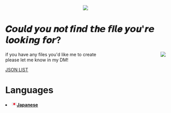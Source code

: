<body>
  <div align="center">
    <img src="https://c.tenor.com/tEbjIWKMCYoAAAAC/tenor.gif">
  </div>
  <h1>𝑪𝙤𝒖𝙡𝒅 𝒚𝙤𝒖 𝒏𝙤𝒕 𝒇𝙞𝒏𝙙 𝙩𝒉𝙚 𝙛𝒊𝙡𝒆 𝒚𝙤𝒖'𝒓𝙚 𝙡𝒐𝙤𝒌𝙞𝒏𝙜 𝙛𝒐𝙧?</h1>
  <a href="https://discord.com/users/571723571983024140">
    <img src="https://lanyard.kyrie25.me/api/571723571983024140?waveColor=8B8BFA&waveSpotifyColor=B48EF7&gradient=7E37F9-B48EF7-E568C4&imgStyle=square" align="right"/>
  </a>
  <p>if you have any files you'd like me to create<br>please let me know in my DM!</p>
  <a href="https://github.com/Minato0211/minato-jsons/blob/main/JSON-LIST.md">JSON LIST</a>
  <h1>Languages</h1>
  <li>
    <a href="README-JP.md"><b><img src="https://github.com/twitter/twemoji/blob/master/assets/svg/1f1ef-1f1f5.svg" width="16"/>Japanese</b></a>
  </li>
</body>
